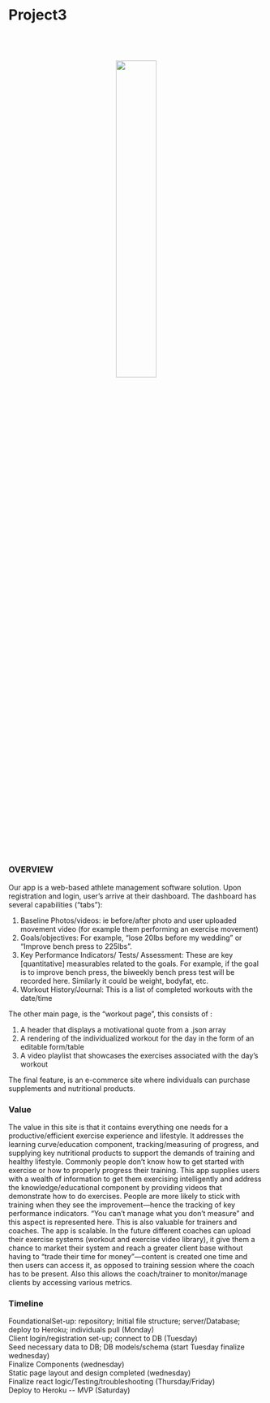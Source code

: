 # Project3


<h1 align="center">
  <br>
  <img src="https://github.com/Southerngirl13/project-3-fitlife/blob/master/client/src/assets/images/fl-yellow2.png" width="40%">
</h1>

### OVERVIEW
Our app is a web-based athlete management software solution. Upon registration and login, user’s arrive at their dashboard. The dashboard has several capabilities (“tabs”):
1.    Baseline Photos/videos: ie before/after photo and user uploaded movement video (for example them performing an exercise movement)
2.    Goals/objectives: For example, “lose 20lbs before my wedding” or “Improve bench press to 225lbs”.
3.    Key Performance Indicators/ Tests/ Assessment: These are key [quantitative] measurables related to the goals. For example, if the goal is to improve bench press, the biweekly bench press test will be recorded here. Similarly it could be weight, bodyfat, etc.
4.    Workout History/Journal: This is a list of completed workouts with the date/time

The other main page, is the “workout page”, this consists of :
1.    A header that displays a motivational quote from a .json array
2.    A rendering of the individualized workout for the day in the form of an editable form/table
3.    A video playlist that showcases the exercises associated with the day’s workout

The final feature, is an e-commerce site where individuals can purchase supplements and nutritional products.

### Value 
The value in this site is that it contains everything one needs for a productive/efficient exercise experience and lifestyle. It addresses the learning curve/education component, tracking/measuring of progress, and supplying key nutritional products to support the demands of training and healthy lifestyle.
Commonly people don’t know how to get started with exercise or how to properly progress their training. This app supplies users with a wealth of information to get them exercising intelligently and address the knowledge/educational component by providing videos that demonstrate how to do exercises. People are more likely to stick with training when they see the improvement—hence the tracking of key performance indicators. “You can’t manage what you don’t measure” and this aspect is represented here.
This is also valuable for trainers and coaches. The app is scalable. In the future different coaches can upload their exercise systems (workout and exercise video library), it give them a chance to market their system and reach a greater client base without having to “trade their time for money”—content is created one time and then users can access it, as opposed to training session where the coach has to be present. Also this allows the coach/trainer to monitor/manage clients by accessing various metrics.

### Timeline
FoundationalSet-up: repository; Initial file structure; server/Database; deploy to Heroku; individuals pull (Monday) </br>
Client login/registration set-up; connect to DB (Tuesday) </br>
Seed necessary data to DB; DB models/schema (start Tuesday finalize wednesday) </br>
Finalize Components (wednesday) </br>
Static page layout and design completed (wednesday) </br>
Finalize react logic/Testing/troubleshooting (Thursday/Friday) </br>
Deploy to Heroku -- MVP (Saturday) </br>